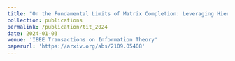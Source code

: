 ```yaml
---
title: "On the Fundamental Limits of Matrix Completion: Leveraging Hierarchical Similarity Graphs"
collection: publications
permalink: /publication/tit_2024
date: 2024-01-03
venue: 'IEEE Transactions on Information Theory'
paperurl: 'https://arxiv.org/abs/2109.05408'
---
```


